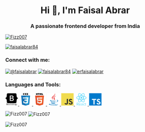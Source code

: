 <h1 align="center">Hi 👋, I'm Faisal Abrar</h1>
<h3 align="center">A passionate frontend developer from India</h3>

<p align="left"> <a href="https://github.com/ryo-ma/github-profile-trophy"><img src="https://github-profile-trophy.vercel.app/?username=Fizz007" alt="Fizz007" /></a> </p>

<p align="left"> <a href="https://twitter.com/faisalabrar84" target="blank"><img src="https://img.shields.io/twitter/follow/faisalabrar84?logo=twitter&style=for-the-badge" alt="faisalabrar84" /></a> </p>

<h3 align="left">Connect with me:</h3>
<p align="left">
<a href="https://codepen.io/@faisalabrar" target="blank"><img align="center" src="https://raw.githubusercontent.com/rahuldkjain/github-profile-readme-generator/master/src/images/icons/Social/codepen.svg" alt="@faisalabrar" height="30" width="40" /></a>
<a href="https://twitter.com/faisalabrar84" target="blank"><img align="center" src="https://raw.githubusercontent.com/rahuldkjain/github-profile-readme-generator/master/src/images/icons/Social/twitter.svg" alt="faisalabrar84" height="30" width="40" /></a>
<a href="https://www.leetcode.com/erfaisalabrar" target="blank"><img align="center" src="https://raw.githubusercontent.com/rahuldkjain/github-profile-readme-generator/master/src/images/icons/Social/leet-code.svg" alt="erfaisalabrar" height="30" width="40" /></a>
</p>

<h3 align="left">Languages and Tools:</h3>
<p align="left"> <a href="https://getbootstrap.com" target="_blank" rel="noreferrer"> <img src="https://raw.githubusercontent.com/devicons/devicon/master/icons/bootstrap/bootstrap-plain-wordmark.svg" alt="bootstrap" width="40" height="40"/> </a> <a href="https://www.w3schools.com/css/" target="_blank" rel="noreferrer"> <img src="https://raw.githubusercontent.com/devicons/devicon/master/icons/css3/css3-original-wordmark.svg" alt="css3" width="40" height="40"/> </a> <a href="https://www.w3.org/html/" target="_blank" rel="noreferrer"> <img src="https://raw.githubusercontent.com/devicons/devicon/master/icons/html5/html5-original-wordmark.svg" alt="html5" width="40" height="40"/> </a> <a href="https://www.java.com" target="_blank" rel="noreferrer"> <img src="https://raw.githubusercontent.com/devicons/devicon/master/icons/java/java-original.svg" alt="java" width="40" height="40"/> </a> <a href="https://developer.mozilla.org/en-US/docs/Web/JavaScript" target="_blank" rel="noreferrer"> <img src="https://raw.githubusercontent.com/devicons/devicon/master/icons/javascript/javascript-original.svg" alt="javascript" width="40" height="40"/> </a> <a href="https://reactjs.org/" target="_blank" rel="noreferrer"> <img src="https://raw.githubusercontent.com/devicons/devicon/master/icons/react/react-original-wordmark.svg" alt="react" width="40" height="40"/> </a> <a href="https://www.typescriptlang.org/" target="_blank" rel="noreferrer"> <img src="https://raw.githubusercontent.com/devicons/devicon/master/icons/typescript/typescript-original.svg" alt="typescript" width="40" height="40"/> </a> </p>

<p><img align="left" src="https://github-readme-stats.vercel.app/api/top-langs?username=Fizz007&show_icons=true&locale=en&layout=compact" alt="Fizz007" /></p>

<p>&nbsp;<img align="center" src="https://github-readme-stats.vercel.app/api?username=Fizz007&show_icons=true&locale=en" alt="Fizz007" /></p>

<p><img align="center" src="https://github-readme-streak-stats.herokuapp.com/?user=Fizz007&" alt="Fizz007" /></p>
